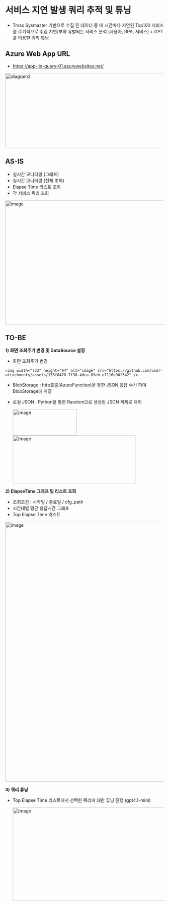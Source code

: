 # 서비스 지연 발생 쿼리 추적 및 튜닝

* Tmax Sysmaster 기반으로 수집 된 데이터 중 매 시간마다 지연된 Top100 서비스를 주기적으로 수집
지연/부하 유발되는 서비스 분석 (사용자, RPA, 서비스) + GPT를 이용한 쿼리 튜닝

## Azure Web App URL
* https://app-jin-query-01.azurewebsites.net/

<img width="710" height="239" alt="diagram2" src="https://github.com/user-attachments/assets/cd62a3c9-896d-4cd5-b33f-25d140fa2ca8" />

## AS-IS
- 실시간 모니터링 (그래프)
- 실시간 모니터링 (전체 조회)
- Elapse Time 리스트 조회
- 각 서비스 쿼리 조회

<img width="874" height="395" alt="image" src="https://github.com/user-attachments/assets/adc90669-1eec-4741-aa39-b8db9f343261" />


## TO-BE
**1) 화면 조회주기 변경 및 DataSource 설정**
   - 화면 조회주기 변경
    
    <img width="733" height="94" alt="image" src="https://github.com/user-attachments/assets/153f0478-7f38-4dca-89eb-e7116a90f342" /> 
  - BlobStorage : http호출(AzureFunction)을 통한 JSON 응답 수신 하여 BlobStorage에 저장
  - 로컬 JSON : Python을 통한 Random으로 생성된 JSON 객체로 처리  

    <img width="203" height="83" alt="image" src="https://github.com/user-attachments/assets/9e017fc9-2415-4900-b118-b5e441e9c475" />
    <img width="390" height="153" alt="image" src="https://github.com/user-attachments/assets/8325e619-cb71-46bc-8929-b6e9ac293136" />

**2) ElapseTime 그래프 및 리스트 조회**
   - 조회조건 : 시작일 / 종료일 / cfg_path
   - 시간대별 평균 응답시간 그래프
   - Top Elapse Time 리스트
     
   <img width="609" height="827" alt="image" src="https://github.com/user-attachments/assets/943a343e-f2db-474d-af2b-9145a0622b1f" />

**3) 쿼리 튜닝**
   - Top Elapse Time 리스트에서 선택한 쿼리에 대한 튜닝 진행 (gpt4.1-mini)

     <img width="605" height="296" alt="image" src="https://github.com/user-attachments/assets/c46982ae-80cc-40ed-9f65-d695691bdce3" />



   
